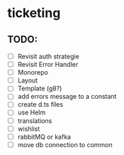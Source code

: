 # ticketing

## TODO:

- [ ] Revisit auth strategie
- [ ] Revisit Error Handler
- [ ] Monorepo
- [ ] Layout
- [ ] Template (g8?)
- [ ] add errors message to a constant
- [ ] create d.ts files
- [ ] use Helm
- [ ] translations
- [ ] wishlist
- [ ] rabbitMQ or kafka
- [ ] move db connection to common
